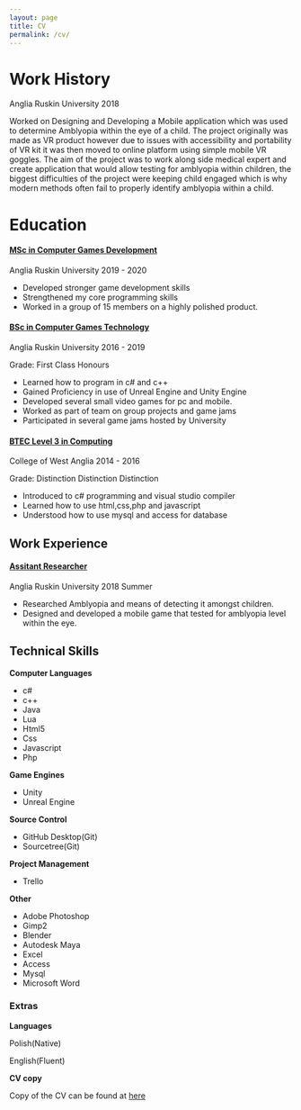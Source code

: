 ```yaml
---
layout: page
title: CV
permalink: /cv/
---
```

<body><div class="post-content">
    <h1 class="post-title">Work History</h1>
	<p>Anglia Ruskin University 2018 </p>
	<p>Worked on Designing and Developing a Mobile application which was used to determine Amblyopia within the eye of a child. The project originally was made as VR product however due to issues with accessibility and portability of VR kit it was then moved to online platform using simple mobile VR goggles. The aim of the project was to work along side medical expert and create application that would allow testing for amblyopia within children, the biggest difficulties of the project were keeping child engaged which is why modern methods often fail to properly identify amblyopia within a child.</p>
	<h1 class="post-title">Education</h1>
	<h4 class="post-title"><u>MSc in Computer Games Development</u></h4>
    <p>Anglia Ruskin University 2019 - 2020 </p>
	<ul>
	<li>Developed stronger game development skills</li>
	<li>Strengthened my core programming skills</li>
	<li>Worked in a group of 15 members on a highly polished product.</li>
	</ul>
	<h4 class="post-title"><u>BSc in Computer Games Technology</u></h4>
    <p>Anglia Ruskin University 2016 - 2019 </p>
	<p>Grade: First Class Honours </p>
	<ul>
	<li>Learned how to program in c# and c++</li>
	<li>Gained Proficiency in use of Unreal Engine and Unity Engine</li>
	<li>Developed several small video games for pc and mobile.</li>
	<li>Worked as part of team on group projects and game jams</li>
	<li>Participated in several game jams hosted by University</li>
	</ul>
	<h4 class="post-title"><u>BTEC Level 3 in Computing</u></h4>
    <p>College of West Anglia 2014 - 2016</p>
	<p>Grade: Distinction Distinction Distinction </p>
	<ul>
	<li>Introduced to c# programming and visual studio compiler</li>
	<li>Learned how to use html,css,php and javascript</li>
	<li>Understood how to use mysql and access for database</li>
	</ul>
	<h2 class="post-title">Work Experience</h2>
     <h4 class="post-title"><u>Assitant Researcher</u></h4>
    <p>Anglia Ruskin University 2018 Summer</p>
	<ul>
	<li>Researched Amblyopia and means of detecting it amongst children.</li>
	<li>Designed and developed a mobile game that tested for amblyopia level within the eye.</li>
	</ul>
		  <h2 class="post-title">Technical Skills</h2>
		  <p><b>Computer Languages </b></p>
		  <ul>
		  <li>c#</li>
		  <li>c++</li>
		  <li>Java</li>
		  <li>Lua</li>
		  <li>Html5</li>
		  <li>Css</li>
		  <li>Javascript</li>
		  <li>Php</li>
		  </ul>
		  <p><b>Game Engines</b></p>
		  <ul>
		  <li>Unity</li>
		  <li>Unreal Engine</li>
		  </ul>
		  <p><b>Source Control</b></p>
		  <ul>
		  <li>GitHub Desktop(Git)</li>
		  <li>Sourcetree(Git)</li>
		  </ul>
		  <p><b>Project Management</b></p>
		  <ul>
		  <li>Trello</li>
		  </ul>
		  <p><b>Other</b></p>
		  <ul>
		  <li>Adobe Photoshop</li>
		  <li>Gimp2</li>
		  <li>Blender</li>
		  <li>Autodesk Maya</li>
		  <li>Excel</li>
		  <li>Access</li>
		  <li>Mysql</li>
		  <li>Microsoft Word</li>
		  </ul>
		   <h3 class="post-title">Extras</h3>
		   <p><b>Languages</b></p>
		   <p>Polish(Native)</p>
		   <p>English(Fluent)</p>
		   <p><b>CV copy</b></p>
		   <p> Copy of the CV can be found at <a href="https://docs.google.com/document/d/1Y2nu3-lMnwrW-zsZv4EuI3o_-af71Zz0GyRbBfQoGoc/edit?usp=sharing">here</a></p>
	</div>
		   </body>
